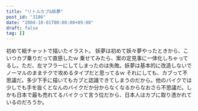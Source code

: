 ```yaml
---
title: "リトルカブ&妖夢"
post_id: "3186"
date: "2004-10-01T00:00:00+09:00"
draft: false
tag: []
---
```



初めて絵チャットで描いたイラスト。 妖夢は初めて妖々夢やったときから、こいつカブ乗りだって直感したｗ 乗せてみたら、案の定見事に一体化しちゃってるし。ただ、左マフラーにしてしまったのは失敗。妖夢は基本的に改造しないでノーマルのままテクで攻めるタイプだと思ってるｗ  それにしても、カブって不思議だ。多少下手に描いてもカブと認識できてしまうのだから。他のバイクでは少しでも手を抜くとなんのバイクだか分からなくなるからなおさら不思議だ。しかも日本で最も売れてるバイクって言う位だから、日本人はカブに取り憑かれているのだろうか。
